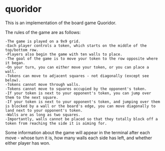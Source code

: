 # quoridor

This is an implementation of the board game Quoridor.

The rules of the game are as follows:

    -The game is played on a 9x9 grid.
    -Each player controls a token, which starts on the middle of the top/bottom row.
    -Players also begin the game with ten walls to place.
    -The goal of the game is to move your token to the row opposite where it began.
    -On your turn, you can either move your token, or you can place a wall.
    -Tokens can move to adjacent squares - not diagonally (except see below).
    -Tokens cannot move through walls.
    -Tokens cannot move to squares occupied by the opponent's token.  
    -If your token is next to your opponent's token, you can jump over them to the next square.
    -If your token is next to your opponent's token, and jumping over them is blocked by a wall or the board's edge, you can move diagonally to land next to your opponent's token.
    -Walls are as long as two squares.  
    -Importantly, walls cannot be placed so that they totally block off a token from reaching the side it is aiming for.
    
Some information about the game will appear in the terminal after each move - whose turn it is, how many walls each side has left, and whether either player has won.
      

    
